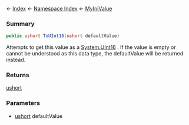 ← [Index](Api-Index) ← [Namespace Index](Namespace-Index) ← [MyIniValue](VRage.Game.ModAPI.Ingame.Utilities.MyIniValue)

### Summary

```csharp
public ushort ToUInt16(ushort defaultValue)
```

Attempts to get this value as a [System.UInt16](https://docs.microsoft.com/en-us/dotnet/api/system.uint16?view=netframework-4.6) . If the value is empty or cannot be understood as this data type, the defaultValue will be returned instead.

### Returns

[ushort](https://docs.microsoft.com/en-us/dotnet/api/System.UInt16?view=netframework-4.6)



### Parameters

* [ushort](https://docs.microsoft.com/en-us/dotnet/api/System.UInt16?view=netframework-4.6) defaultValue
